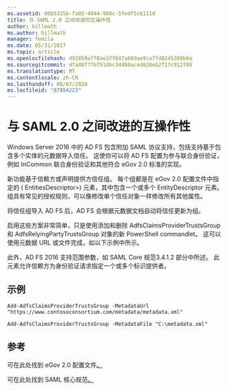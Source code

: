 ```yaml
---
ms.assetid: 80b5335b-fa02-4944-900c-5fe4f5c6111d
title: 与 SAML 2.0 之间改进的互操作性
author: billmath
ms.author: billmath
manager: femila
ms.date: 05/31/2017
ms.topic: article
ms.openlocfilehash: d92859a7f8ae37f847a68dae9ca7fd0245308b6a
ms.sourcegitcommit: dfa48f77b751dbc34409aced628eb2f17c912f08
ms.translationtype: MT
ms.contentlocale: zh-CN
ms.lasthandoff: 08/07/2020
ms.locfileid: "87954223"
---
```

# <a name="improved-interoperability-with-saml-20"></a>与 SAML 2.0 之间改进的互操作性




Windows Server 2016 中的 AD FS 包含附加 SAML 协议支持，包括支持基于包含多个实体的元数据导入信任。  这使你可以将 AD FS 配置为参与联合身份验证，例如 InCommon 联合身份验证和其他符合 eGov 2.0 标准的实现。

新功能基于信赖方或声明提供方信任组。 每个组都是在 eGov 2.0 配置文件中指定的 ( EntitiesDescriptor>) 元素，其中包含一个或多个 EntityDescriptor 元素。  组具有常见的授权规则，可以像修改单个信任对象一样修改所有其他属性。

将信任组导入 AD FS 后，AD FS 会根据元数据文档自动将信任更新为组。

启用这些方案非常简单，只是使用添加和删除 AdfsClaimsProviderTrustsGroup 和 AdfsRelyingPartyTrustsGroup 对象的新 PowerShell commandlet。 这可以使用元数据 URL 或文件完成，如以下示例中所示。

此外，AD FS 2016 支持范围参数，如 SAML Core 规范3.4.1.2 部分中所述。 此元素允许信赖方为身份验证请求指定一个或多个标识提供者。

## <a name="examples"></a>示例

```
Add-AdfsClaimsProviderTrustsGroup -MetadataUrl "https://www.contosoconsortium.com/metadata/metadata.xml"
```



```
Add-AdfsClaimsProviderTrustsGroup -MetadataFile "C:\metadata.xml"
```

## <a name="references"></a>参考

可在此处找到 eGov 2.0 配置文件[。](https://kantarainitiative.org/confluence/download/attachments/60817482/kantara-report-egov-saml2-profile-2.0.pdf?version=1&modificationDate=1345580916000&api=v2)

可在此处找到 SAML 核心规范[。](https://docs.oasis-open.org/security/saml/v2.0/saml-core-2.0-os.pdf)


